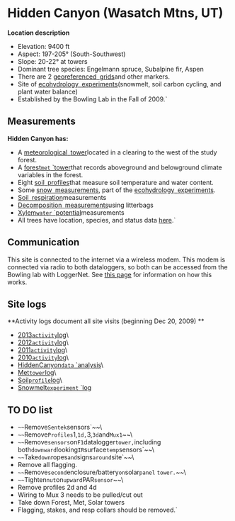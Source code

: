 # Hidden Canyon (Wasatch Mtns, UT)

 **Location description**

* Elevation: 9400 ft
* Aspect: 197-205° (South-Southwest)
* Slope: 20-22° at towers
* Dominant tree species: Engelmann spruce, Subalpine fir, Aspen
* There are 2 [georeferenced`
`grids](hiddencanyon/hc_georeferencing)and other markers.
* Site of [ecohydrology`
`experiments](hiddencanyon/hc_ecohydrology:overview)(snowmelt, soil carbon cycling, and plant water balance) 
* Established by the Bowling Lab in the Fall of 2009.`

## Measurements

 **Hidden Canyon has:**

* A [meteorological`
`tower](hiddencanyon/hc_mettowers)located in a clearing to the west of the study forest.
* A [forest`met`
`tower](hiddencanyon/hc_mettowers)that records aboveground and belowground climate variables in the forest.
* Eight [soil`
`profiles](hiddencanyon/hc_soilprofiles)that measure soil temperature and water content.
* Some [snow`
`measurements](hiddencanyon/hc_ecohydrology:snowmeltlog_1), part of the [ecohydrology`
`experiments](hiddencanyon/hc_ecohydrology:overview).
* [Soil`
`respiration](hiddencanyon/hc_ecohydrology:soilresplog_1)measurements
* [Decomposition`
`measurements](hiddencanyon/hc_ecohydrology:litterbaglog_1)using litterbags
* [Xylem`water`
`potential](hiddencanyon/hc_ecohydrology:ecosystemwaterlog_1)measurements
* All trees have location, species, and status data [here](trees).`

## Communication

This site is connected to the internet via a wireless modem. This modem
is connected via radio to both dataloggers, so both can be accessed from
the Bowling lab with LoggerNet. See [this
page](hiddencanyon/hc_communicationsystem) for information on
how this works.

## Site logs

 **Activity logs document all site visits (beginning Dec 20, 2009)
        **

* [2013`activity`log](hiddencanyon/hc_hc2013_log)\
* [2012`activity`log](hiddencanyon/hc_hc2012_log)\
* [2011`activity`log](hiddencanyon/hc_hc2011_log)\
* [2010`activity`log](hiddencanyon/hc_hc2010_log)\
* [HiddenCanyon`data`
`analysis](hiddencanyon/hc_analysislog_1)\
* [Met`tower`log](hiddencanyon/hc_mettowerlog_1)\
* [Soil`profile`log](hiddencanyon/hc_soilprofilelog_1)\
* [Snowmelt`experiment`
`log](hiddencanyon/hc_ecohydrology:snowmeltlog_1)

## TO DO list

- `~~`Remove`Sentek`sensors`~~\
- `~~`Remove`Profiles`1,`1d,`3,`3d`and`Mux1`~~\
- `~~`Remove`sensors`on`F1`datalogger`tower,`including`
`both`downward`looking`IR`surface`temp`sensors`~~\
- `~~`Take`down`ropes`and`signs`around`site`~~\
- Remove all flagging.
- `~~`Remove`second`enclosure/battery`on`solar`panel`
`tower.`~~\
- `~~`Tighten`nut`on`upward`PAR`sensor`~~\
- Remove profiles 2d and 4d
- Wiring to Mux 3 needs to be pulled/cut out
- Take down Forest, Met, Solar towers
- Flagging, stakes, and resp collars should be removed.`
